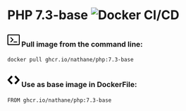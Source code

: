 # PHP 7.3-base ![Docker CI/CD](https://github.com/nathane/php/workflows/Docker%20CI/CD/badge.svg?branch=7.3-base)

### ![Terminal](icons/terminal.svg) Pull image from the command line:

```
docker pull ghcr.io/nathane/php:7.3-base
```

### ![Code](icons/code.svg) Use as base image in DockerFile:

```
FROM ghcr.io/nathane/php:7.3-base
```
